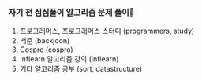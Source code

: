 ### 자기 전 심심풀이 알고리즘 문제 풀이👋

1. 프로그래머스, 프로그래머스 스터디 (programmers, study) 
2. 백준 (backjoon)
3. Cospro (cospro)
4. Inflearn 알고리즘 강의 (inflearn) 
5. 기타 알고리즘 공부 (sort, datastructure)  
